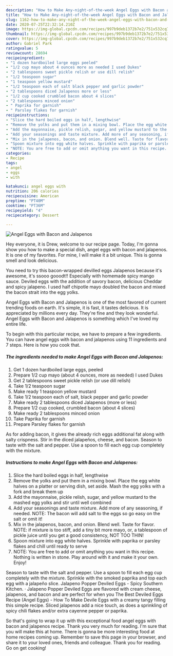 ```yaml
---
description: "How to Make Any-night-of-the-week Angel Eggs with Bacon and Jalapenos"
title: "How to Make Any-night-of-the-week Angel Eggs with Bacon and Jalapenos"
slug: 1162-how-to-make-any-night-of-the-week-angel-eggs-with-bacon-and-jalapenos
date: 2020-07-25T22:32:14.210Z
image: https://img-global.cpcdn.com/recipes/997b9deb1372b7e2/751x532cq70/angel-eggs-with-bacon-and-jalapenos-recipe-main-photo.jpg
thumbnail: https://img-global.cpcdn.com/recipes/997b9deb1372b7e2/751x532cq70/angel-eggs-with-bacon-and-jalapenos-recipe-main-photo.jpg
cover: https://img-global.cpcdn.com/recipes/997b9deb1372b7e2/751x532cq70/angel-eggs-with-bacon-and-jalapenos-recipe-main-photo.jpg
author: Gabriel Park
ratingvalue: 5
reviewcount: 28694
recipeingredient:
- "1 dozen hardboiled large eggs peeled"
- "1/2 cup mayo about 4 ounces more as needed I used Dukes"
- "2 tablespoons sweet pickle relish or use dill relish"
- "1/2 teaspoon sugar"
- "1 teaspoon yellow mustard"
- "1/2 teaspoon each of salt black pepper and garlic powder"
- "2 tablespoons diced Jalapenos more or less"
- "1/2 cup cooked crumbled bacon about 4 slices"
- "2 tablespoons minced onion"
- " Paprika for garnish"
- " Parsley flakes for garnish"
recipeinstructions:
- "Slice the hard boiled eggs in half, lengthwise"
- "Remove the yolks and put them in a mixing bowl. Place the egg white halves on a platter or serving dish, set aside. Mash the egg yolks with a fork and break them up"
- "Add the mayonnaise, pickle relish, sugar, and yellow mustard to the mashed egg yolks and stir until well combined"
- "Add your seasonings and taste mixture. Add more of any seasoning, if needed. NOTE: The bacon will add salt to the eggs so go easy on the salt or omit it!"
- "Mix in the jalapenos, bacon, and onion. Blend well. Taste for flavor. NOTE: if mixture is too stiff, add a tiny bit more mayo, or, a tablespoon of pickle juice until you get a good consistency, NOT TOO THIN!"
- "Spoon mixture into egg white halves. Sprinkle with paprika or parsley flakes and chill until ready to serve"
- "NOTE: You are free to add or omit anything you want in this recipe. Nothing is written in stone. Play around with it and make it your own. Enjoy!"
categories:
- Recipe
tags:
- angel
- eggs
- with

katakunci: angel eggs with 
nutrition: 206 calories
recipecuisine: American
preptime: "PT40M"
cooktime: "PT36M"
recipeyield: "4"
recipecategory: Dessert

---
```



![Angel Eggs with Bacon and Jalapenos](https://img-global.cpcdn.com/recipes/997b9deb1372b7e2/751x532cq70/angel-eggs-with-bacon-and-jalapenos-recipe-main-photo.jpg)

Hey everyone, it is Drew, welcome to our recipe page. Today, I'm gonna show you how to make a special dish, angel eggs with bacon and jalapenos. It is one of my favorites. For mine, I will make it a bit unique. This is gonna smell and look delicious.

You need to try this bacon-wrapped devilled eggs Jalapenos because it&#39;s awesome, it&#39;s ssooo gooodt!! Especially with homemade spicy mango sauce. Deviled eggs with the addition of savory bacon, delicious Cheddar and spicy jalapeno. I used half chipotle mayo doubled the bacon and mixed the bacon strait into the egg yolks.

Angel Eggs with Bacon and Jalapenos is one of the most favored of current trending foods on earth. It's simple, it is fast, it tastes delicious. It is appreciated by millions every day. They're fine and they look wonderful. Angel Eggs with Bacon and Jalapenos is something which I've loved my entire life.


To begin with this particular recipe, we have to prepare a few ingredients. You can have angel eggs with bacon and jalapenos using 11 ingredients and 7 steps. Here is how you cook that.

<!--inarticleads1-->

##### The ingredients needed to make Angel Eggs with Bacon and Jalapenos:

1. Get 1 dozen hardboiled large eggs, peeled
1. Prepare 1/2 cup mayo (about 4 ounces, more as needed) I used Dukes
1. Get 2 tablespoons sweet pickle relish (or use dill relish)
1. Take 1/2 teaspoon sugar
1. Make ready 1 teaspoon yellow mustard
1. Take 1/2 teaspoon each of salt, black pepper and garlic powder
1. Make ready 2 tablespoons diced Jalapenos (more or less)
1. Prepare 1/2 cup cooked, crumbled bacon (about 4 slices)
1. Make ready 2 tablespoons minced onion
1. Take  Paprika for garnish
1. Prepare  Parsley flakes for garnish


As for adding bacon, it gives the already rich eggs additional fat along with salty crispness. Stir in the diced jalapeños, cheese, and bacon. Season to taste with the salt and pepper. Use a spoon to fill each egg cup completely with the mixture. 

<!--inarticleads2-->

##### Instructions to make Angel Eggs with Bacon and Jalapenos:

1. Slice the hard boiled eggs in half, lengthwise
1. Remove the yolks and put them in a mixing bowl. Place the egg white halves on a platter or serving dish, set aside. Mash the egg yolks with a fork and break them up
1. Add the mayonnaise, pickle relish, sugar, and yellow mustard to the mashed egg yolks and stir until well combined
1. Add your seasonings and taste mixture. Add more of any seasoning, if needed. NOTE: The bacon will add salt to the eggs so go easy on the salt or omit it!
1. Mix in the jalapenos, bacon, and onion. Blend well. Taste for flavor. NOTE: if mixture is too stiff, add a tiny bit more mayo, or, a tablespoon of pickle juice until you get a good consistency, NOT TOO THIN!
1. Spoon mixture into egg white halves. Sprinkle with paprika or parsley flakes and chill until ready to serve
1. NOTE: You are free to add or omit anything you want in this recipe. Nothing is written in stone. Play around with it and make it your own. Enjoy!


Season to taste with the salt and pepper. Use a spoon to fill each egg cup completely with the mixture. Sprinkle with the smoked paprika and top each egg with a jalapeño slice. Jalapeno Popper Deviled Eggs - Spicy Southern Kitchen. · Jalapeno Popper Deviled Eggs are flavored with cream cheese, jalapenos, and bacon and are perfect for when you The Best Deviled Eggs Recipe (Angel Eggs) - How To Make Devile Eggs with a creamy tangy filling this simple recipe. Sliced jalapenos add a nice touch, as does a sprinkling of spicy chili flakes and/or extra cayenne pepper or paprika. 

So that's going to wrap it up with this exceptional food angel eggs with bacon and jalapenos recipe. Thank you very much for reading. I'm sure that you will make this at home. There is gonna be more interesting food at home recipes coming up. Remember to save this page in your browser, and share it to your loved ones, friends and colleague. Thank you for reading. Go on get cooking!
